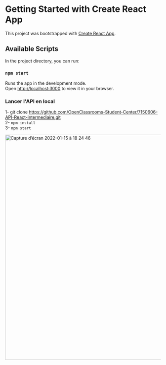 # Getting Started with Create React App

This project was bootstrapped with [Create React App](https://github.com/facebook/create-react-app).

## Available Scripts

In the project directory, you can run:

### `npm start`

Runs the app in the development mode.\
Open [http://localhost:3000](http://localhost:3000) to view it in your browser.

### Lancer l'API en local

1- git clone https://github.com/OpenClassrooms-Student-Center/7150606-API-React-intermediaire.git \
2- `npm install`\
3- `npm start`

<img width="727" alt="Capture d’écran 2022-01-15 à 18 24 46" src="https://user-images.githubusercontent.com/79283100/149629494-2e85594d-a51b-4b89-adfe-326f9f9d780c.png">
